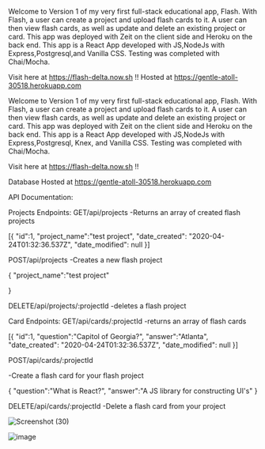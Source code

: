 Welcome to Version 1 of my very first full-stack educational app, Flash. With Flash, a user can create a project and upload flash cards to it. A user can then view flash cards, as well as update and delete an existing project or card. This app was deployed with Zeit on the client side and Heroku on the back end. This app is a React App developed with JS,NodeJs with Express,Postgresql,and Vanilla CSS. Testing was completed with Chai/Mocha.

Visit here at https://flash-delta.now.sh  !!
Hosted at https://gentle-atoll-30518.herokuapp.com

Welcome to Version 1 of my very first full-stack educational app, Flash. With Flash, a user can create a project and upload flash cards to it. A user can then view flash cards, as well as update and delete an existing project or card. This app was deployed with Zeit on the client side and Heroku on the back end. This app is a React App developed with JS,NodeJs with Express,Postgresql, Knex, and Vanilla CSS. Testing was completed with Chai/Mocha.

Visit here at https://flash-delta.now.sh !!

Database Hosted at https://gentle-atoll-30518.herokuapp.com

API Documentation:

Projects Endpoints:
GET/api/projects
-Returns an array of created flash projects

[{
    "id":1,
    "project_name":"test project",
    "date_created": "2020-04-24T01:32:36.537Z",
    "date_modified": null
}]

POST/api/projects
-Creates a new flash project

{
    "project_name":"test project"

}

DELETE/api/projects/:projectId
-deletes a  flash project

Card Endpoints:
GET/api/cards/:projectId
-returns an array of flash cards

[{
    "id":1,
    "question":"Capitol of Georgia?",
    "answer":"Atlanta",
    "date_created": "2020-04-24T01:32:36.537Z",
    "date_modified": null
}]

POST/api/cards/:projectId

-Create a flash card for your flash project

{
    "question":"What is React?",
    "answer":"A JS library for constructing UI's"
}

DELETE/api/cards/:projectId
-Delete a flash card from your project


![Screenshot (30)](https://user-images.githubusercontent.com/59489905/82004274-71cbce00-9630-11ea-88fc-2087b4befd86.png)


![image](https://user-images.githubusercontent.com/59489905/80253972-4add3600-8648-11ea-9fdd-8fbfe303026d.png)
